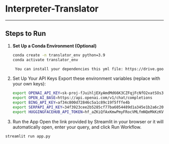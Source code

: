 # Interpreter-Translator
---

## Steps to Run

1. **Set Up a Conda Environment (Optional)**  
   ```bash
   conda create -n translator_env python=3.9
   conda activate translator_env

    You can install your dependencies this yml file: https://drive.google.com/file/d/1LjAuhmhmudMFDmMmM8EwnybqYmt2I-2o/view?usp=sharing.
   
2.	Set Up Your API Keys
    Export these environment variables (replace with your own keys):
    ```bash
    export OPENAI_API_KEY=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
    export OPEN_AI_BASE=https://api.openai.com/v1/chat/completions
    export BING_API_KEY=af34c800d72846c5a1c89c19f5fffe4b
    export SERPAPI_API_KEY=34f3923cee2b5285cf77ba6054489d1a345e1b2a6c2097ae912c1d0b76841b7c
    export HUGGINGFACEHUB_API_TOKEN=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


3.	Run the App
   Open the link provided by Streamlit in your browser or it will automatically open, enter your query, and click Run Workflow.
   ```bash
   streamlit run app.py




